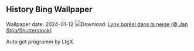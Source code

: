 ## History Bing Wallpaper
Wallpaper date: 2024-01-12
![](https://www.bing.com/th?id=OHR.LynxSnow_FR-CA0947513351_UHD.jpg&w=1000)Download: [Lynx boréal dans la neige (© Jan Stria/Shutterstock)](https://www.bing.com/th?id=OHR.LynxSnow_FR-CA0947513351_UHD.jpg)

Auto get programm by LtgX
